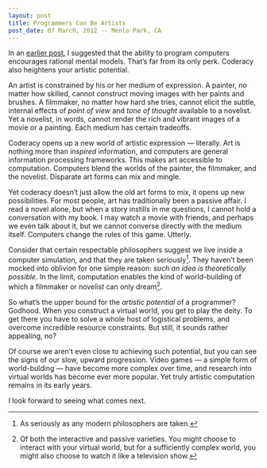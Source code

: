 ```yaml
---
layout: post
title: Programmers Can Be Artists
post_date: 07 March, 2012 -- Menlo Park, CA
---
```


In an [earlier post](/2012/01/programming-education-rationality/), I
suggested that the ability to program computers encourages rational mental models.
That’s far from its only perk. Coderacy also heightens your artistic
potential.

An artist is constrained by his or her medium of expression. A painter,
no matter how skilled, cannot construct moving images with her paints
and brushes. A filmmaker, no matter how hard she tries, cannot elicit
the subtle, internal effects of *point of view* and *tone of thought*
available to a novelist. Yet a novelist, in words, cannot render the
rich and vibrant images of a movie or a painting. Each medium has
certain tradeoffs.

Coderacy opens up a new world of artistic expression — literally. Art is
nothing more than *inspired* information, and computers are general
information processing frameworks. This makes art accessible to
computation. Computers blend the worlds of the painter, the filmmaker,
and the novelist. Disparate art forms can mix and mingle.

Yet coderacy doesn’t just allow the old art forms to mix, it opens up
new possibilities. For most people, art has traditionally been a passive
affair. I read a novel alone, but when a story instills in me questions,
I cannot hold a conversation with my book. I may watch a movie with
friends, and perhaps we even talk about it, but we cannot converse
directly with the medium itself. Computers change the rules of this
game. Utterly.

Consider that certain respectable philosophers suggest we live inside a
computer simulation, and that they are taken seriously[^1]. They
haven’t been mocked into oblivion for one simple reason: *such an idea
is theoretically possible*. In the limit, computation enables the kind
of world-building of which a filmmaker or novelist can only dream[^2].

So what’s the upper bound for the *artistic potential* of a programmer?
Godhood. When you construct a virtual world, you get to play the deity.
To get there you have to solve a whole host of logistical problems, and
overcome incredible resource constraints. But still, it sounds rather
appealing, no?

Of course we aren’t even close to achieving such potential, but you can
see the signs of our slow, upward progression. Video games — a simple
form of world-bulding — have become more complex over time, and research
into virtual worlds has become ever more popular. Yet truly artistic
computation remains in its early years.

I look forward to seeing what comes next.

[^1]: As seriously as any modern philosophers are taken.

[^2]: Of both the interactive and passive varieties. You might choose to interact with your virtual world, but for a sufficiently complex world, you might also choose to watch it like a television show.
